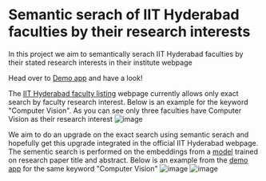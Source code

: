 # Semantic serach of IIT Hyderabad faculties by their research interests
In this project we aim to semantically serach IIT Hyderabad faculties by their stated research interests in their institute webpage

Head over to [Demo app](https://semantic-faculty-recommender.streamlit.app/) and have a look!

The [IIT Hyderabad faculty listing](https://iith.ac.in/people/faculty/#resch) webpage currently allows only exact search by faculty research interest. Below is an example for the keyword "Computer Vision". As you can see only three faculties have Computer Vision as their research interest
![image](https://github.com/ArvindRoshaan/project-semantic-faculty-recommender/assets/91244663/98660005-2822-4bcf-b965-db8718454be9)

We aim to do an upgrade on the exact search using semantic serach and hopefully get this upgrade integrated in the official IIT Hyderabad webpage. The sementic search is performed on the embeddings from a [model](https://huggingface.co/sentence-transformers/allenai-specter) trained on research paper title and abstract. Below is an example from the [demo app](https://semantic-faculty-recommender.streamlit.app/) for the same keyword "Computer Vision"
![image](https://github.com/ArvindRoshaan/project-semantic-faculty-recommender/assets/91244663/f9fd05dc-2e26-4d0c-97b4-5cfa4e44c2a5)
![image](https://github.com/ArvindRoshaan/project-semantic-faculty-recommender/assets/91244663/88253398-203a-4429-a9c7-e0c23c2ee52d)



